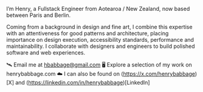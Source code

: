 I’m Henry, a Fullstack Engineer from Aotearoa / New Zealand, now based between Paris and Berlin.

Coming from a background in design and fine art, I combine this expertise with an attentiveness for good patterns and architecture, placing importance on design execution, accessibility standards, performance and maintainability. I collaborate with designers and engineers to build polished software and web experiences.

🛰️ Email me at hbabbage@gmail.com
🖥️ Explore a selection of my work on henrybabbage.com
☁️ I can also be found on (https://x.com/henrybabbage)[X] and (https://linkedin.com/in/henrybabbage)[LinkedIn]
